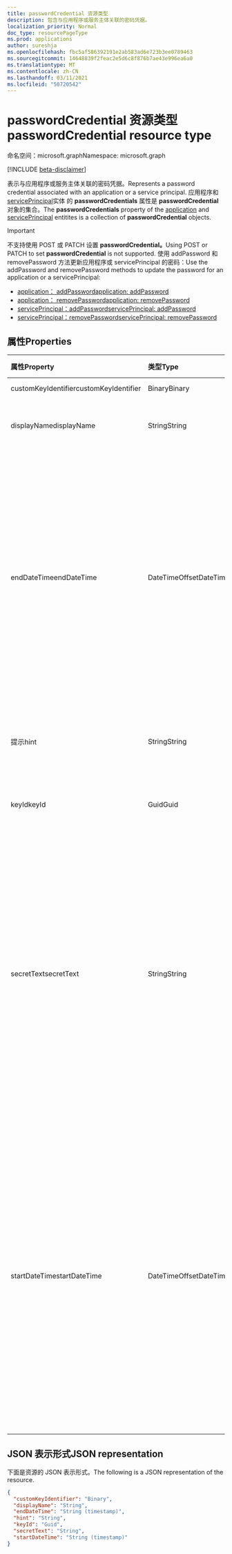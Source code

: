 ```yaml
---
title: passwordCredential 资源类型
description: 包含与应用程序或服务主体关联的密码凭据。
localization_priority: Normal
doc_type: resourcePageType
ms.prod: applications
author: sureshja
ms.openlocfilehash: fbc5af586392191e2ab583ad6e723b3ee0789463
ms.sourcegitcommit: 14648839f2feac2e5d6c8f876b7ae43e996ea6a0
ms.translationtype: MT
ms.contentlocale: zh-CN
ms.lasthandoff: 03/11/2021
ms.locfileid: "50720542"
---
```

# <a name="passwordcredential-resource-type"></a><span data-ttu-id="60e11-103">passwordCredential 资源类型</span><span class="sxs-lookup"><span data-stu-id="60e11-103">passwordCredential resource type</span></span>

<span data-ttu-id="60e11-104">命名空间：microsoft.graph</span><span class="sxs-lookup"><span data-stu-id="60e11-104">Namespace: microsoft.graph</span></span>

[!INCLUDE [beta-disclaimer](../../includes/beta-disclaimer.md)]

<span data-ttu-id="60e11-105">表示与应用程序或服务主体关联的密码凭据。</span><span class="sxs-lookup"><span data-stu-id="60e11-105">Represents a password credential associated with an application or a service principal.</span></span> <span data-ttu-id="60e11-106">应用程序和 [servicePrincipal](serviceprincipal.md)实体 [](application.md)的 **passwordCredentials** 属性是 **passwordCredential** 对象的集合。</span><span class="sxs-lookup"><span data-stu-id="60e11-106">The **passwordCredentials** property of the [application](application.md) and [servicePrincipal](serviceprincipal.md) entitites is a collection of **passwordCredential** objects.</span></span>

> [!IMPORTANT]
> <span data-ttu-id="60e11-107">不支持使用 POST 或 PATCH 设置 **passwordCredential。**</span><span class="sxs-lookup"><span data-stu-id="60e11-107">Using POST or PATCH to set **passwordCredential** is not supported.</span></span> <span data-ttu-id="60e11-108">使用 addPassword 和 removePassword 方法更新应用程序或 servicePrincipal 的密码：</span><span class="sxs-lookup"><span data-stu-id="60e11-108">Use the addPassword and removePassword methods to update the password for an application or a servicePrincipal:</span></span>
>
> - [<span data-ttu-id="60e11-109">application： addPassword</span><span class="sxs-lookup"><span data-stu-id="60e11-109">application: addPassword</span></span>](../api/application-addpassword.md)
> - [<span data-ttu-id="60e11-110">application： removePassword</span><span class="sxs-lookup"><span data-stu-id="60e11-110">application: removePassword</span></span>](../api/application-removepassword.md)
> - [<span data-ttu-id="60e11-111">servicePrincipal：addPassword</span><span class="sxs-lookup"><span data-stu-id="60e11-111">servicePrincipal: addPassword</span></span>](../api/serviceprincipal-addpassword.md)
> - [<span data-ttu-id="60e11-112">servicePrincipal：removePassword</span><span class="sxs-lookup"><span data-stu-id="60e11-112">servicePrincipal: removePassword</span></span>](../api/serviceprincipal-removepassword.md)


## <a name="properties"></a><span data-ttu-id="60e11-113">属性</span><span class="sxs-lookup"><span data-stu-id="60e11-113">Properties</span></span>
| <span data-ttu-id="60e11-114">属性</span><span class="sxs-lookup"><span data-stu-id="60e11-114">Property</span></span>     | <span data-ttu-id="60e11-115">类型</span><span class="sxs-lookup"><span data-stu-id="60e11-115">Type</span></span>   |<span data-ttu-id="60e11-116">说明</span><span class="sxs-lookup"><span data-stu-id="60e11-116">Description</span></span>|
|:---------------|:--------|:----------|
| <span data-ttu-id="60e11-117">customKeyIdentifier</span><span class="sxs-lookup"><span data-stu-id="60e11-117">customKeyIdentifier</span></span> | <span data-ttu-id="60e11-118">Binary</span><span class="sxs-lookup"><span data-stu-id="60e11-118">Binary</span></span> | <span data-ttu-id="60e11-119">请勿使用。</span><span class="sxs-lookup"><span data-stu-id="60e11-119">Do not use.</span></span> |
| <span data-ttu-id="60e11-120">displayName</span><span class="sxs-lookup"><span data-stu-id="60e11-120">displayName</span></span> | <span data-ttu-id="60e11-121">String</span><span class="sxs-lookup"><span data-stu-id="60e11-121">String</span></span> | <span data-ttu-id="60e11-122">密码的友好名称。</span><span class="sxs-lookup"><span data-stu-id="60e11-122">Friendly name for the password.</span></span> <span data-ttu-id="60e11-123">可选。</span><span class="sxs-lookup"><span data-stu-id="60e11-123">Optional.</span></span> |
| <span data-ttu-id="60e11-124">endDateTime</span><span class="sxs-lookup"><span data-stu-id="60e11-124">endDateTime</span></span> | <span data-ttu-id="60e11-125">DateTimeOffset</span><span class="sxs-lookup"><span data-stu-id="60e11-125">DateTimeOffset</span></span> | <span data-ttu-id="60e11-126">密码过期的日期和时间使用 ISO 8601 格式表示，并且始终处于 UTC 时间。</span><span class="sxs-lookup"><span data-stu-id="60e11-126">The date and time at which the password expires represented using ISO 8601 format and is always in UTC time.</span></span> <span data-ttu-id="60e11-127">例如，2014 年 1 月 1 日午夜 UTC 为 `2014-01-01T00:00:00Z`。</span><span class="sxs-lookup"><span data-stu-id="60e11-127">For example, midnight UTC on Jan 1, 2014 is `2014-01-01T00:00:00Z`.</span></span> <span data-ttu-id="60e11-128">可选。</span><span class="sxs-lookup"><span data-stu-id="60e11-128">Optional.</span></span> |
| <span data-ttu-id="60e11-129">提示</span><span class="sxs-lookup"><span data-stu-id="60e11-129">hint</span></span> | <span data-ttu-id="60e11-130">String</span><span class="sxs-lookup"><span data-stu-id="60e11-130">String</span></span> | <span data-ttu-id="60e11-131">包含密码的前三个字符。</span><span class="sxs-lookup"><span data-stu-id="60e11-131">Contains the first three characters of the password.</span></span> <span data-ttu-id="60e11-132">只读。</span><span class="sxs-lookup"><span data-stu-id="60e11-132">Read-only.</span></span> |
| <span data-ttu-id="60e11-133">keyId</span><span class="sxs-lookup"><span data-stu-id="60e11-133">keyId</span></span> | <span data-ttu-id="60e11-134">Guid</span><span class="sxs-lookup"><span data-stu-id="60e11-134">Guid</span></span> | <span data-ttu-id="60e11-135">密码的唯一标识符。</span><span class="sxs-lookup"><span data-stu-id="60e11-135">The unique identifier for the password.</span></span> |
| <span data-ttu-id="60e11-136">secretText</span><span class="sxs-lookup"><span data-stu-id="60e11-136">secretText</span></span> | <span data-ttu-id="60e11-137">String</span><span class="sxs-lookup"><span data-stu-id="60e11-137">String</span></span> | <span data-ttu-id="60e11-138">只读;包含 Azure AD 生成的长度为 16-64 个字符的强密码。</span><span class="sxs-lookup"><span data-stu-id="60e11-138">Read-only; Contains the strong passwords generated by Azure AD that are 16-64 characters in length.</span></span> <span data-ttu-id="60e11-139">生成的密码值仅在初始 POST 请求 [addPassword 期间返回](../api/application-addpassword.md)。</span><span class="sxs-lookup"><span data-stu-id="60e11-139">The generated password value is only returned during the initial POST request to [addPassword](../api/application-addpassword.md).</span></span> <span data-ttu-id="60e11-140">将来无法检索此密码。</span><span class="sxs-lookup"><span data-stu-id="60e11-140">There is no way to retrieve this password in the future.</span></span> |
| <span data-ttu-id="60e11-141">startDateTime</span><span class="sxs-lookup"><span data-stu-id="60e11-141">startDateTime</span></span> | <span data-ttu-id="60e11-142">DateTimeOffset</span><span class="sxs-lookup"><span data-stu-id="60e11-142">DateTimeOffset</span></span> | <span data-ttu-id="60e11-143">密码生效的日期和时间。</span><span class="sxs-lookup"><span data-stu-id="60e11-143">The date and time at which the password becomes valid.</span></span> <span data-ttu-id="60e11-144">时间戳类型表示采用 ISO 8601 格式的日期和时间信息，始终采用 UTC 时区。</span><span class="sxs-lookup"><span data-stu-id="60e11-144">The Timestamp type represents date and time information using ISO 8601 format and is always in UTC time.</span></span> <span data-ttu-id="60e11-145">例如，2014 年 1 月 1 日午夜 UTC 为 `2014-01-01T00:00:00Z`。</span><span class="sxs-lookup"><span data-stu-id="60e11-145">For example, midnight UTC on Jan 1, 2014 is `2014-01-01T00:00:00Z`.</span></span> <span data-ttu-id="60e11-146">可选。</span><span class="sxs-lookup"><span data-stu-id="60e11-146">Optional.</span></span> |

<!-- uuid: 8fcb5dbc-d5aa-4681-8e31-b001d5168d79
2015-10-25 14:57:30 UTC -->
<!--
{
  "type": "#page.annotation",
  "description": "passwordCredential resource",
  "keywords": "",
  "section": "documentation",
  "tocPath": "",
  "suppressions": []
}
-->


## <a name="json-representation"></a><span data-ttu-id="60e11-147">JSON 表示形式</span><span class="sxs-lookup"><span data-stu-id="60e11-147">JSON representation</span></span>

<span data-ttu-id="60e11-148">下面是资源的 JSON 表示形式。</span><span class="sxs-lookup"><span data-stu-id="60e11-148">The following is a JSON representation of the resource.</span></span>

<!-- {
  "blockType": "resource",
  "optionalProperties": [

  ],
  "@odata.type": "microsoft.graph.passwordCredential",
  "baseType": null
}-->

```json
{
  "customKeyIdentifier": "Binary",
  "displayName": "String",
  "endDateTime": "String (timestamp)",
  "hint": "String",
  "keyId": "Guid",
  "secretText": "String",
  "startDateTime": "String (timestamp)"
}
```

<!-- uuid: 16cd6b66-4b1a-43a1-adaf-3a886856ed98
2019-02-04 14:57:30 UTC -->
<!-- {
  "type": "#page.annotation",
  "description": "passwordCredential resource",
  "keywords": "",
  "section": "documentation",
  "tocPath": ""
}-->


